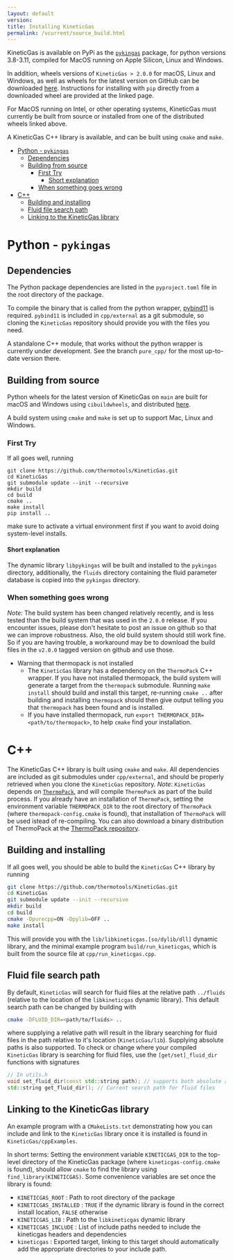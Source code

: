 ```yaml
---
layout: default
version: 
title: Installing KineticGas
permalink: /vcurrent/source_build.html
---
```


KineticGas is available on PyPi as the [`pykingas`](https://pypi.org/project/pykingas/) package, for python versions 3.8-3.11, compiled for MacOS running on Apple Silicon, Linux and Windows.

In addition, wheels versions of `KineticGas > 2.0.0` for macOS, Linux and Windows, as well as wheels for the latest version on GitHub can be downloaded [here](https://github.com/thermotools/KineticGas/releases). Instructions for installing with `pip` directly from a downloaded wheel are provided at the linked page.

For MacOS running on Intel, or other operating systems, KineticGas must currently be built from source or installed from one of the distributed wheels linked above.

A KineticGas C++ library is available, and can be built using `cmake` and `make`.

- [Python - `pykingas`](#python---pykingas)
  - [Dependencies](#dependencies)
  - [Building from source](#building-from-source)
    - [First Try](#first-try)
      - [Short explanation](#short-explanation)
    - [When something goes wrong](#when-something-goes-wrong)
- [C++](#c)
  - [Building and installing](#building-and-installing)
  - [Fluid file search path](#fluid-file-search-path)
  - [Linking to the KineticGas library](#linking-to-the-kineticgas-library)

# Python - `pykingas`

## Dependencies

The Python package dependencies are listed in the `pyproject.toml` file in the root directory of the package.

To compile the binary that is called from the python wrapper, [pybind11](https://pybind11.readthedocs.io/en/stable/) is required. `pybind11` is included in `cpp/external` as a git submodule, so cloning the `KineticGas` repository should provide you with the files you need.

A standalone C++ module, that works without the python wrapper is currently under development. See the branch `pure_cpp/` for the most up-to-date version there.


## Building from source

Python wheels for the latest version of KineticGas on `main` are built for macOS and Windows using `cibuildwheels`, and distributed [here](https://github.com/thermotools/KineticGas/releases/tag/Latest-beta).

A build system using `cmake` and `make` is set up to support Mac, Linux and Windows.

### First Try
If all goes well, running

```
git clone https://github.com/thermotools/KineticGas.git
cd KineticGas
git submodule update --init --recursive
mkdir build
cd build
cmake ..
make install
pip install ..
```

make sure to activate a virtual environment first if you want to avoid doing system-level installs.

#### Short explanation

The dynamic library `libpykingas` will be built and installed to the `pykingas` directory, additionally, the `fluids` directory containing the fluid parameter database is copied into the `pykingas` directory.

### When something goes wrong

*Note:* The build system has been changed relatively recently, and is less tested than the build system that was used in the `2.0.0` release. If you encounter issues, please don't hesitate to post an issue on github so that we can improve robustness. Also, the old build system should still work fine. So if you are having trouble, a workaround may be to download the build files in the `v2.0.0` tagged version on github and use those.

* Warning that thermopack is not installed
  * The `KineticGas` library has a dependency on the `ThermoPack` C++ wrapper. If you have not installed thermopack, the build system will generate a target from the `thermopack` submodule. Running `make install` should build and install this target, re-running `cmake ..` after building and installing `thermopack` should then give output telling you that `thermopack` has been found and is installed.
  * If you have installed thermopack, run `export THERMOPACK_DIR=<path/to/thermopack>`, to help `cmake` find your installation.


# C++

The KineticGas C++ library is built using `cmake` and `make`. All dependencies are included as git submodules under `cpp/external`, and should be properly retrieved when you clone the `KineticGas` repository. *Note*: `KineticGas` depends on [`ThermoPack`](https://thermotools.github.io/thermopack/), and will compile `ThermoPack` as part of the build process. If you already have an installation of `ThermoPack`, setting the environment variable `THERMOPACK_DIR` to the root directory of `ThermoPack` (where `thermopack-config.cmake` is found), that installation of `ThermoPack` will be used istead of re-compiling. You can also download a binary distribution of ThermoPack at the [ThermoPack repository](https://github.com/thermotools/thermopack/releases).

## Building and installing

If all goes well, you should be able to build the `KineticGas` C++ library by running

```bash
git clone https://github.com/thermotools/KineticGas.git
cd KineticGas
git submodule update --init --recursive
mkdir build
cd build
cmake -Dpurecpp=ON -Dpylib=OFF ..
make install
```

This will provide you with the `lib/libkineticgas.[so/dylib/dll]` dynamic library, and the minimal example program `build/run_kineticgas`, which is built from the source file at `cpp/run_kineticgas.cpp`.

## Fluid file search path

By default, `KineticGas` will search for fluid files at the relative path `../fluids` (relative to the location of the `libkineticgas` dynamic library). This default search path can be changed by building with 
```bash
cmake -DFLUID_DIR=<path/to/fluids> ..
```
where supplying a relative path will result in the library searching for fluid files in the path relative to it's location (`KineticGas/lib`). Supplying absolute paths is also supported. To check
or change where your compiled `KineticGas` library is searching for fluid files, use the `[get/set]_fluid_dir` functions with signatures
```C++
// In utils.h
void set_fluid_dir(const std::string path); // supports both absolute and relative paths (relative to dynamic library location).
std::string get_fluid_dir(); // Current search path for fluid files
```

## Linking to the KineticGas library

An example program with a `CMakeLists.txt` demonstrating how you can include and link to the `KineticGas` library once it is installed is found in `KineticGas/cppExamples`. 

In short terms: Setting the environment variable `KINETICGAS_DIR` to the top-level directory of the KineticGas package (where `kineticgas-config.cmake` is found), should allow `cmake` to find the library using `find_library(KINETICGAS)`. Some convenience variables are set once the library is found:

* `KINETICGAS_ROOT` : Path to root directory of the package
* `KINETICGAS_INSTALLED` : `TRUE` if the dynamic library is found in the correct install location, `FALSE` otherwise
* `KINETICGAS_LIB` : Path to the `libkineticgas` dynamic library
* `KINETICGAS_INCLUDE` : List of include paths needed to include the kineticgas headers and dependencies
* `kineticgas` : Exported target, linking to this target should automatically add the appropriate directories to your include path. 